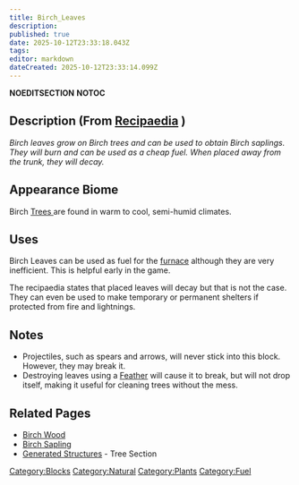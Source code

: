 ```yaml
---
title: Birch_Leaves
description: 
published: true
date: 2025-10-12T23:33:18.043Z
tags: 
editor: markdown
dateCreated: 2025-10-12T23:33:14.099Z
---
```


__NOEDITSECTION__ __NOTOC__

## Description (From [Recipaedia](Recipaedia "wikilink") )

*Birch leaves grow on Birch trees and can be used to obtain Birch
saplings. They will burn and can be used as a cheap fuel. When placed
away from the trunk, they will decay.*

## Appearance Biome

Birch [Trees ](http://survivalcraftgame.wikia.com/wiki/Trees)are found
in warm to cool, semi-humid climates.

## Uses

Birch Leaves can be used as fuel for
the [furnace](http://survivalcraftgame.wikia.com/wiki/Furnace) although
they are very inefficient. This is helpful early in the game. 

The recipaedia states that placed leaves will decay but that is not the
case. They can even be used to make temporary or permanent shelters if
protected from fire and lightnings.

## Notes

  - Projectiles, such as spears and arrows, will never stick into this
    block. However, they may break it.
  - Destroying leaves using a [Feather](Feather "wikilink") will cause
    it to break, but will not drop itself, making it useful for cleaning
    trees without the mess.

## Related Pages

  - [Birch Wood](Birch_Wood "wikilink")
  - [Birch Sapling](Birch_Sapling "wikilink")
  - [Generated Structures](Generated_Structures#Trees "wikilink") - Tree
    Section 

[Category:Blocks](Category:Blocks "wikilink")
[Category:Natural](Category:Natural "wikilink")
[Category:Plants](Category:Plants "wikilink")
[Category:Fuel](Category:Fuel "wikilink")
